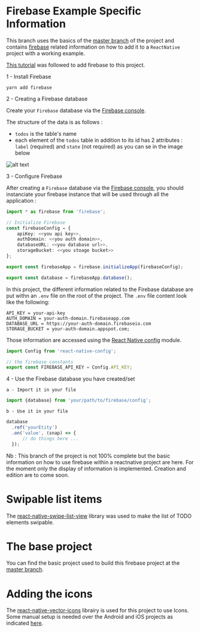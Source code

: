 # Firebase Example Specific Information

This branch uses the basics of the [master branch] of the project and contains [firebase](https://firebase.google.com/) related information on how to add it to a `ReactNative` project with a working example.

[This tutorial](https://firebase.googleblog.com/2016/01/the-beginners-guide-to-react-native-and_84.html) was followed to add firebase to this project.

1 - Install Firebase

```` yarn
yarn add firebase
````

2 - Creating a Firebase database

Create your `Firebase` database via the [Firebase console](https://console.firebase.google.com).

The structure of the data is as follows : 

* `todos` is the table's name
* each element of the `todos` table in addition to its id has 2 attributes : `label` (required) and `state` (not required) as you can se in the image below

![alt text](https://res.cloudinary.com/dytqwkbym/image/upload/v1503847129/rntutorial-firabase-database-example.png "firebase database screenshot")

3 - Configure Firebase

After creating a `Firebase` database via the [Firebase console](https://console.firebase.google.com), you should instanciate your firebase instance that will be used through all the application :

```` typescript
import * as firebase from 'firebase';

// Initialize Firebase
const firebaseConfig = {
    apiKey: <<you api key>>,
    authDomain: <<you auth domain>>,
    databaseURL: <<you database url>>,
    storageBucket: <<you stoage bucket>>
};

export const firebaseApp = firebase.initializeApp(firebaseConfig);

export const database = firebaseApp.database();
````

In this project, the different information related to the Firebase database are put withn an `.env` file on the root of the project. The `.env` file content look like the following: 

```` text
API_KEY = your-api-key
AUTH_DOMAIN = your-auth-domain.firebaseapp.com
DATABASE_URL = https://your-auth-domain.firebaseio.com
STORAGE_BUCKET = your-auth-domain.appspot.com;
````

Those information are accessed using the [React Native config](https://github.com/luggit/react-native-config) module.

```` typescript
import Config from 'react-native-config';

// the firebase constants
export const FIREBASE_API_KEY = Config.API_KEY;
````

4 - Use the Firebase database you have created/set

    a - Import it in your file

```` typescript
import {database} from 'your/path/to/firebase/config';
````

    b - Use it in your file

```` typescript
database
  .ref('yourEtity')
  .on('value', (snap) => {
      // do things here ...
  });
````

Nb : This branch of the project is not 100% complete but the basic information on how to use firebase within a reactnative project are here. For the moment only the display of information is implemented. Creation and edition are to come soon. 

# Swipable list items
The [react-native-swipe-list-view](https://github.com/jemise111/react-native-swipe-list-view) library was used to make the list of TODO elements swipable.

# The base project
You can find the basic project used to build this firebase project at the [master branch].

# Adding the icons

The [react-native-vector-icons](https://github.com/oblador/react-native-vector-icons) librairy is used for this project to use Icons. Some manual setup is needed over the Android and iOS projects as indicated [here](https://github.com/oblador/react-native-vector-icons).


[master branch]: todo